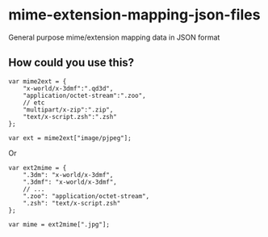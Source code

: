 # mime-extension-mapping-json-files
General purpose mime/extension mapping data in JSON format

## How could you use this?

    var mime2ext = {
        "x-world/x-3dmf":".qd3d",
        "application/octet-stream":".zoo",
        // etc
        "multipart/x-zip":".zip",
        "text/x-script.zsh":".zsh"
    };
    
    var ext = mime2ext["image/pjpeg"];
    
Or

    var ext2mime = {
        ".3dm": "x-world/x-3dmf",
	    ".3dmf": "x-world/x-3dmf",
        // ...
        ".zoo": "application/octet-stream",
	    ".zsh": "text/x-script.zsh"
    };
    
    var mime = ext2mime[".jpg"];
    
